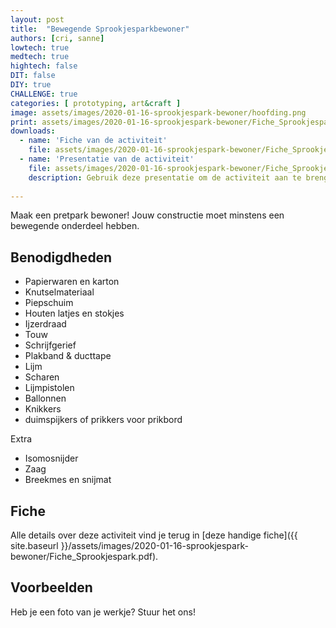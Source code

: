 ```yaml
---
layout: post
title:  "Bewegende Sprookjesparkbewoner"
authors: [cri, sanne] 
lowtech: true
medtech: true
hightech: false
DIT: false
DIY: true
CHALLENGE: true
categories: [ prototyping, art&craft ]
image: assets/images/2020-01-16-sprookjespark-bewoner/hoofding.png
print: assets/images/2020-01-16-sprookjespark-bewoner/Fiche_Sprookjespark.pdf
downloads:
  - name: 'Fiche van de activiteit'
    file: assets/images/2020-01-16-sprookjespark-bewoner/Fiche_Sprookjespark.pdf
  - name: 'Presentatie van de activiteit' 
    file: assets/images/2020-01-16-sprookjespark-bewoner/Fiche_Sprookjespark.pptx
    description: Gebruik deze presentatie om de activiteit aan te brengen
    
---
```


Maak  een pretpark bewoner! Jouw constructie moet minstens een bewegende onderdeel hebben. 

## Benodigdheden

* Papierwaren en karton
* Knutselmateriaal
* Piepschuim
* Houten latjes en stokjes
* Ijzerdraad
* Touw
* Schrijfgerief
* Plakband & ducttape
* Lijm
* Scharen
* Lijmpistolen
* Ballonnen
* Knikkers
* duimspijkers of prikkers voor prikbord

Extra

* Isomosnijder
* Zaag
* Breekmes en snijmat


## Fiche
Alle details over deze activiteit vind je terug in [deze handige fiche]({{ site.baseurl }}/assets/images/2020-01-16-sprookjespark-bewoner/Fiche_Sprookjespark.pdf).

## Voorbeelden
Heb je een foto van je werkje? Stuur het ons!